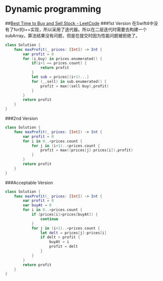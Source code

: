 # Dynamic programming
##[Best Time to Buy and Sell Stock - LeetCode](https://leetcode.com/problems/best-time-to-buy-and-sell-stock/description/)
###1st Version
在Swift4中没有了for的i++实现，所以采用了迭代器。所以在二层迭代时需要去构建一个subArray。算法结果没有问题，但是在提交时因为性能问题被拒绝了。
```swift
class Solution {
	func maxProfit(_ prices: [Int]) -> Int {
		var profit = 0
		for (i,buy) in prices.enumerated() {
			if(i+1 == prices.count) {
				return profit
			}			
			let sub = prices[(i+1)...]
			for (_,sell) in sub.enumerated() {
				profit = max((sell-buy),profit)
			}
		}
		return profit
	}
}
```

###2nd Version
```swift
class Solution {
	func maxProfit(_ prices: [Int]) -> Int {
		var profit = 0
		for i in 0..<prices.count {
			for j in (i+1)..<prices.count {
				profit = max((prices[j]-prices[i]),profit)
			}			
		}
		return profit
	}
}
```


###Acceptable Version
```swift
class Solution {
	func maxProfit(_ prices: [Int]) -> Int {
		var profit = 0
		var buyAt = 0
		for i in 0..<prices.count {
			if (prices[i]>prices[buyAt]) {
				continue
			}
			for j in (i+1)..<prices.count {
				let delt = prices[j]-prices[i]
				if delt > profit {
					buyAt = i
					profit = delt
				}
			}
		}
		return profit
	}
}
```